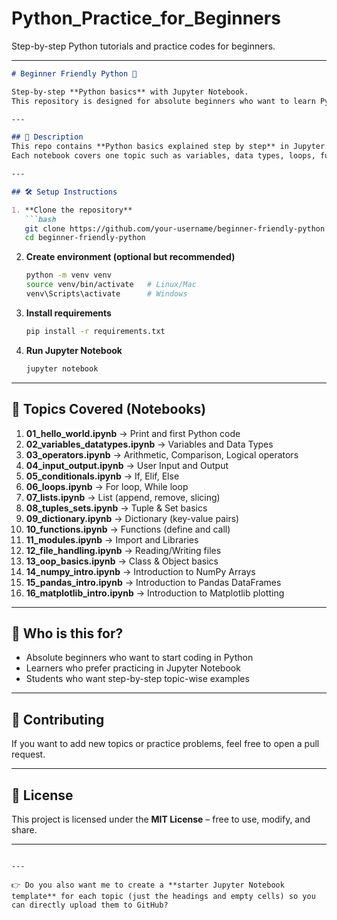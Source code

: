 # Python_Practice_for_Beginners
Step-by-step Python tutorials and practice codes for beginners.

---

````markdown
# Beginner Friendly Python 🐍

Step-by-step **Python basics** with Jupyter Notebook.  
This repository is designed for absolute beginners who want to learn Python by practicing small examples.

---

## 📖 Description
This repo contains **Python basics explained step by step** in Jupyter Notebooks.  
Each notebook covers one topic such as variables, data types, loops, functions, etc.

---

## 🛠️ Setup Instructions

1. **Clone the repository**
   ```bash
   git clone https://github.com/your-username/beginner-friendly-python.git
   cd beginner-friendly-python
````

2. **Create environment (optional but recommended)**

   ```bash
   python -m venv venv
   source venv/bin/activate   # Linux/Mac
   venv\Scripts\activate      # Windows
   ```

3. **Install requirements**

   ```bash
   pip install -r requirements.txt
   ```

4. **Run Jupyter Notebook**

   ```bash
   jupyter notebook
   ```

---

## 📂 Topics Covered (Notebooks)

1. **01\_hello\_world.ipynb** → Print and first Python code
2. **02\_variables\_datatypes.ipynb** → Variables and Data Types
3. **03\_operators.ipynb** → Arithmetic, Comparison, Logical operators
4. **04\_input\_output.ipynb** → User Input and Output
5. **05\_conditionals.ipynb** → If, Elif, Else
6. **06\_loops.ipynb** → For loop, While loop
7. **07\_lists.ipynb** → List (append, remove, slicing)
8. **08\_tuples\_sets.ipynb** → Tuple & Set basics
9. **09\_dictionary.ipynb** → Dictionary (key-value pairs)
10. **10\_functions.ipynb** → Functions (define and call)
11. **11\_modules.ipynb** → Import and Libraries
12. **12\_file\_handling.ipynb** → Reading/Writing files
13. **13\_oop\_basics.ipynb** → Class & Object basics
14. **14\_numpy\_intro.ipynb** → Introduction to NumPy Arrays
15. **15\_pandas\_intro.ipynb** → Introduction to Pandas DataFrames
16. **16\_matplotlib\_intro.ipynb** → Introduction to Matplotlib plotting

---

## 🎯 Who is this for?

* Absolute beginners who want to start coding in Python
* Learners who prefer practicing in Jupyter Notebook
* Students who want step-by-step topic-wise examples

---

## 🤝 Contributing

If you want to add new topics or practice problems, feel free to open a pull request.

---

## 📜 License

This project is licensed under the **MIT License** – free to use, modify, and share.

---

```

---

👉 Do you also want me to create a **starter Jupyter Notebook template** for each topic (just the headings and empty cells) so you can directly upload them to GitHub?
```

